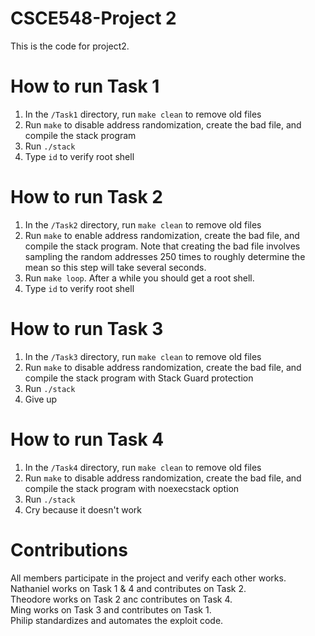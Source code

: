 # CSCE548-Project 2

This is the code for project2. 

# How to run Task 1
 1. In the `/Task1` directory, run `make clean` to remove old files
 2. Run `make` to disable address randomization, create the bad file, and compile the stack program
 3. Run `./stack`
 4. Type `id` to verify root shell

# How to run Task 2
 1. In the `/Task2` directory, run `make clean` to remove old files
 2. Run `make` to enable address randomization, create the bad file, and compile the stack program. Note that creating the bad file involves sampling the random addresses 250 times to roughly determine the mean so this step will take several seconds.
 3. Run `make loop`. After a while you should get a root shell.
 4. Type `id` to verify root shell

# How to run Task 3 
 1. In the `/Task3` directory, run `make clean` to remove old files
 2. Run `make` to disable address randomization, create the bad file, and compile the stack program with Stack Guard protection
 3. Run `./stack`
 4. Give up

# How to run Task 4
 1. In the `/Task4` directory, run `make clean` to remove old files
 2. Run `make` to disable address randomization, create the bad file, and compile the stack program with noexecstack option
 3. Run `./stack`
 4. Cry because it doesn't work

# Contributions
All members participate in the project and verify each other works.  
Nathaniel works on Task 1 & 4 and contributes on Task 2.  
Theodore works on Task 2 anc contributes on Task 4.  
Ming works on Task 3 and contributes on Task 1.  
Philip standardizes and automates the exploit code.  
